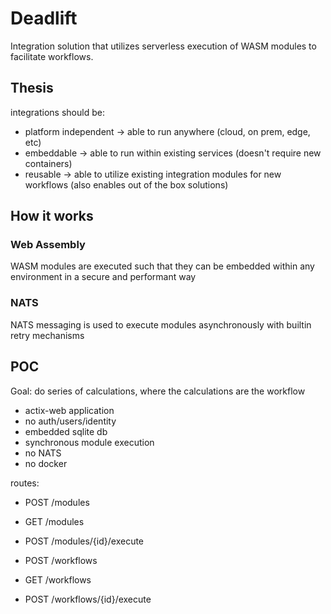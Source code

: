 # Deadlift

Integration solution that utilizes serverless execution of WASM modules to facilitate workflows.

## Thesis

integrations should be:

- platform independent -> able to run anywhere (cloud, on prem, edge, etc)
- embeddable -> able to run within existing services (doesn't require new containers)
- reusable -> able to utilize existing integration modules for new workflows (also enables out of the box solutions)

## How it works

### Web Assembly

WASM modules are executed such that they can be embedded within any environment in a secure and performant way

### NATS

NATS messaging is used to execute modules asynchronously with builtin retry mechanisms

## POC

Goal: do series of calculations, where the calculations are the workflow

- actix-web application
- no auth/users/identity
- embedded sqlite db
- synchronous module execution
- no NATS
- no docker

routes:

- POST /modules
- GET /modules
- POST /modules/{id}/execute

- POST /workflows
- GET /workflows
- POST /workflows/{id}/execute
